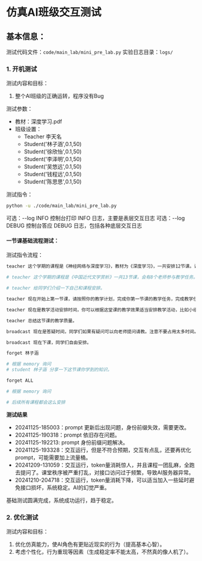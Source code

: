 # 仿真AI班级交互测试

## 基本信息：
  
测试代码文件：`code/main_lab/mini_pre_lab.py`
实验日志目录：`logs/`

### 1. 开机测试

测试内容和目标：
1. 整个AI班级的正确运转，程序没有Bug

测试参数：
 - 教材：深度学习.pdf
 - 班级设置：
   - Teacher 李天名
   - Student('林子涵',0.1,50)
   - Student('徐欣怡',0.1,50)
   - Student('李泽明',0.1,50)
   - Student('吴悠远',0.1,50)
   - Student('钱程远',0.1,50)
   - Student('陈思思',0.1,50)


测试指令：

```bash
python -u ./code/main_lab/mini_pre_lab.py
```

可选：--log INFO 控制台打印 INFO 日志，主要是表层交互日志
可选：--log DEBUG 控制台答应 DEBUG 日志，包括各种底层交互日志

#### 一节课基础流程测试：

测试指令流程：

```bash
teacher 这个学期的课程是《神经网络与深度学习》，教材为《深度学习》，一共安排12节课。课程要求大纲如下：1. 掌握深度学习的应用数学基础，对应教材的第二章，第三章。2. 掌握深度网络的现代实践，包括深度前馈网络，模型正则化，卷积网络，循环和递归网络，对应教材的第六章到第十章。3.了解深度学习的更高阶研究，对应教材第三部分。基于课程大纲，给出你的教学计划和每节课的内容安排。

# teacher 这个学期的课程是《中国近代文学赏析》一共13节课，会有8个老师参与教学任务。你是第一节课的老师，教学内容为赏析《故乡》。这节课的教学要求大纲如下：1. 了解基本情节。2解析小说中的人物情感变化。3.解析小说思想主旨。基于课程大纲，给出你的第一节课的教学计划。

# teacher 给同学们介绍一下自己和课程安排。

teacher 现在开始上第一节课，请按照你的教学计划，完成你第一节课的教学任务，完成教学任务后，总结这次的教学效果。

teacher 现在是教学活动安排时间，你可以根据这堂课的教学效果适当安排教学活动，比如小组讨论，案例分析等。

teacher 总结这节课的教学质量。

broadcast 现在是答疑时间，同学们如果有疑问可以向老师提问请教。注意不要占用太多时间。

broadcast 现在下课，同学们自由安排。

forget 林子涵

# 根据 memory 询问 
# student 林子涵 分享一下这节课你学到的知识。

forget ALL

# 根据 memory 询问

# 后续所有课程都会这么安排
```

**测试结果**

- 20241125-185003：prompt 更新后出现问题，身份前缀失效，需要更改。
- 20241125-190318：prompt 依旧存在问题。
- 20241125-192213: prompt 身份前缀问题解决。
- 20241125-193328：交互运行，但是不符合预期，交互有点乱，还要再优化 prompt，可能需要加上流量桶。
- 20241209-131059：交互运行，token量消耗惊人，并且课程一团乱麻，全跑去提问了。课堂秩序被严重打乱，对接口访问过于频繁，导致AI服务器异常。
- 20241210-204718：交互运行，token量消耗下降，可以适当加入一些延时避免接口损坏，系统稳定。AI的幻觉严重。

基础测试圆满完成，系统成功运行，趋于稳定。

### 2. 优化测试

测试内容和目标：
1. 优化仿真能力，使AI角色有更贴近现实的行为（提高基本心智）。
2. 考虑个性化，行为重现等因素（生成稳定率不能太高，不然真的像人机了）。